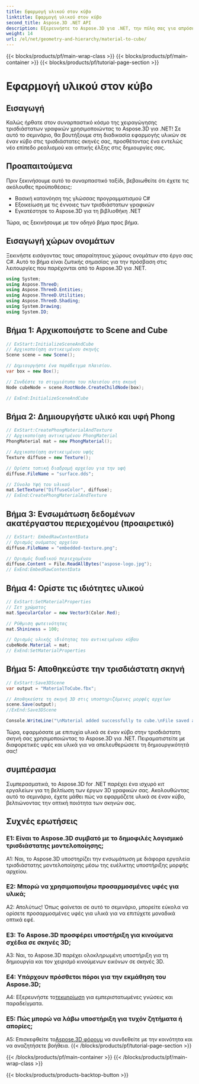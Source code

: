 ```yaml
---
title: Εφαρμογή υλικού στον κύβο
linktitle: Εφαρμογή υλικού στον κύβο
second_title: Aspose.3D .NET API
description: Εξερευνήστε το Aspose.3D για .NET, την πύλη σας για απρόσκοπτη επεξεργασία τρισδιάστατων γραφικών. Εφαρμόστε υλικά χωρίς κόπο, βελτιώστε τον ρεαλισμό και αναβαθμίστε τα έργα σας.
weight: 14
url: /el/net/geometry-and-hierarchy/material-to-cube/
---
```


{{< blocks/products/pf/main-wrap-class >}}
{{< blocks/products/pf/main-container >}}
{{< blocks/products/pf/tutorial-page-section >}}

# Εφαρμογή υλικού στον κύβο

## Εισαγωγή

Καλώς ήρθατε στον συναρπαστικό κόσμο της χειραγώγησης τρισδιάστατων γραφικών χρησιμοποιώντας το Aspose.3D για .NET! Σε αυτό το σεμινάριο, θα βουτήξουμε στη διαδικασία εφαρμογής υλικών σε έναν κύβο στις τρισδιάστατες σκηνές σας, προσθέτοντας ένα εντελώς νέο επίπεδο ρεαλισμού και οπτικής έλξης στις δημιουργίες σας.

## Προαπαιτούμενα

Πριν ξεκινήσουμε αυτό το συναρπαστικό ταξίδι, βεβαιωθείτε ότι έχετε τις ακόλουθες προϋποθέσεις:

- Βασική κατανόηση της γλώσσας προγραμματισμού C#
- Εξοικείωση με τις έννοιες των τρισδιάστατων γραφικών
- Εγκατέστησε το Aspose.3D για τη βιβλιοθήκη .NET

Τώρα, ας ξεκινήσουμε με τον οδηγό βήμα προς βήμα.

## Εισαγωγή χώρων ονομάτων

Ξεκινήστε εισάγοντας τους απαραίτητους χώρους ονομάτων στο έργο σας C#. Αυτό το βήμα είναι ζωτικής σημασίας για την πρόσβαση στις λειτουργίες που παρέχονται από το Aspose.3D για .NET.

```csharp
using System;
using Aspose.ThreeD;
using Aspose.ThreeD.Entities;
using Aspose.ThreeD.Utilities;
using Aspose.ThreeD.Shading;
using System.Drawing;
using System.IO;
```

## Βήμα 1: Αρχικοποιήστε το Scene and Cube

```csharp
// ExStart:InitializeSceneAndCube
// Αρχικοποίηση αντικειμένου σκηνής
Scene scene = new Scene();

// Δημιουργήστε ένα παράδειγμα πλαισίου.
var box = new Box();

// Συνδέστε το στιγμιότυπο του πλαισίου στη σκηνή
Node cubeNode = scene.RootNode.CreateChildNode(box);

// ExEnd:InitializeSceneAndCube
```

## Βήμα 2: Δημιουργήστε υλικό και υφή Phong

```csharp
// ExStart:CreatePhongMaterialAndTexture
// Αρχικοποίηση αντικειμένου PhongMaterial
PhongMaterial mat = new PhongMaterial();

// Αρχικοποίηση αντικειμένου υφής
Texture diffuse = new Texture();

// Ορίστε τοπική διαδρομή αρχείου για την υφή
diffuse.FileName = "surface.dds";

// Σύνολο Υφή του υλικού
mat.SetTexture("DiffuseColor", diffuse);
// ExEnd:CreatePhongMaterialAndTexture
```

## Βήμα 3: Ενσωμάτωση δεδομένων ακατέργαστου περιεχομένου (προαιρετικό)

```csharp
// ExStart: EmbedRawContentData
// Ορισμός ονόματος αρχείου
diffuse.FileName = "embedded-texture.png";

// Ορισμός δυαδικού περιεχομένου
diffuse.Content = File.ReadAllBytes("aspose-logo.jpg");
// ExEnd:EmbedRawContentData
```

## Βήμα 4: Ορίστε τις ιδιότητες υλικού

```csharp
// ExStart:SetMaterialProperties
// Σετ χρώματος
mat.SpecularColor = new Vector3(Color.Red);

// Ρύθμιση φωτεινότητας
mat.Shininess = 100;

// Ορισμός υλικής ιδιότητας του αντικειμένου κύβου
cubeNode.Material = mat;
// ExEnd:SetMaterialProperties
```

## Βήμα 5: Αποθηκεύστε την τρισδιάστατη σκηνή

```csharp
// ExStart:Save3DScene
var output = "MaterialToCube.fbx";

// Αποθηκεύστε τη σκηνή 3D στις υποστηριζόμενες μορφές αρχείων
scene.Save(output);
//ExEnd:Save3DScene

Console.WriteLine("\nMaterial added successfully to cube.\nFile saved at " + output);
```

Τώρα, εφαρμόσατε με επιτυχία υλικά σε έναν κύβο στην τρισδιάστατη σκηνή σας χρησιμοποιώντας το Aspose.3D για .NET. Πειραματιστείτε με διαφορετικές υφές και υλικά για να απελευθερώσετε τη δημιουργικότητά σας!

## συμπέρασμα

Συμπερασματικά, το Aspose.3D for .NET παρέχει ένα ισχυρό κιτ εργαλείων για τη βελτίωση των έργων 3D γραφικών σας. Ακολουθώντας αυτό το σεμινάριο, έχετε μάθει πώς να εφαρμόζετε υλικά σε έναν κύβο, βελτιώνοντας την οπτική ποιότητα των σκηνών σας.

## Συχνές ερωτήσεις

### Ε1: Είναι το Aspose.3D συμβατό με το δημοφιλές λογισμικό τρισδιάστατης μοντελοποίησης;

A1: Ναι, το Aspose.3D υποστηρίζει την ενσωμάτωση με διάφορα εργαλεία τρισδιάστατης μοντελοποίησης μέσω της ευέλικτης υποστήριξης μορφής αρχείου.

### Ε2: Μπορώ να χρησιμοποιήσω προσαρμοσμένες υφές για υλικά;

Α2: Απολύτως! Όπως φαίνεται σε αυτό το σεμινάριο, μπορείτε εύκολα να ορίσετε προσαρμοσμένες υφές για υλικά για να επιτύχετε μοναδικά οπτικά εφέ.

### Ε3: Το Aspose.3D προσφέρει υποστήριξη για κινούμενα σχέδια σε σκηνές 3D;

A3: Ναι, το Aspose.3D παρέχει ολοκληρωμένη υποστήριξη για τη δημιουργία και τον χειρισμό κινούμενων εικόνων σε σκηνές 3D.

### Ε4: Υπάρχουν πρόσθετοι πόροι για την εκμάθηση του Aspose.3D;

 A4: Εξερευνήστε το[τεκμηρίωση](https://reference.aspose.com/3d/net/) για εμπεριστατωμένες γνώσεις και παραδείγματα.

### Ε5: Πώς μπορώ να λάβω υποστήριξη για τυχόν ζητήματα ή απορίες;

 A5: Επισκεφθείτε το[Aspose.3D φόρουμ](https://forum.aspose.com/c/3d/18) να συνδεθείτε με την κοινότητα και να αναζητήσετε βοήθεια.
{{< /blocks/products/pf/tutorial-page-section >}}

{{< /blocks/products/pf/main-container >}}
{{< /blocks/products/pf/main-wrap-class >}}

{{< blocks/products/products-backtop-button >}}
